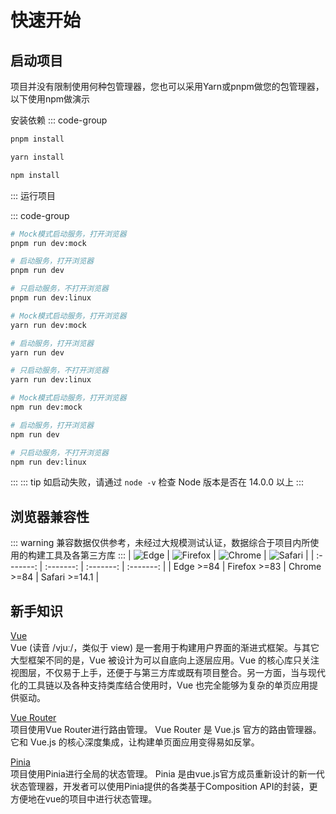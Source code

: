 # 快速开始

## 启动项目
项目并没有限制使用何种包管理器，您也可以采用Yarn或pnpm做您的包管理器，以下使用npm做演示

安装依赖
::: code-group
```sh [pnpm]
pnpm install
```

```sh [yarn]
yarn install
```

```sh [npm]
npm install
```
:::
运行项目

::: code-group
```sh [pnpm]
# Mock模式启动服务，打开浏览器
pnpm run dev:mock

# 启动服务，打开浏览器
pnpm run dev

# 只启动服务，不打开浏览器
pnpm run dev:linux
```

```sh [yarn]
# Mock模式启动服务，打开浏览器
yarn run dev:mock

# 启动服务，打开浏览器
yarn run dev

# 只启动服务，不打开浏览器
yarn run dev:linux
```

```sh [npm]
# Mock模式启动服务，打开浏览器
npm run dev:mock

# 启动服务，打开浏览器
npm run dev

# 只启动服务，不打开浏览器
npm run dev:linux
```
:::
::: tip
如启动失败，请通过 `node -v` 检查 Node 版本是否在 14.0.0 以上
:::

## 浏览器兼容性
::: warning
兼容数据仅供参考，未经过大规模测试认证，数据综合于项目内所使用的构建工具及各第三方库
:::
| <img src="https://raw.githubusercontent.com/alrra/browser-logos/master/src/edge/edge_48x48.png" alt="Edge" style="display: inline;" /> | <img src="https://raw.githubusercontent.com/alrra/browser-logos/master/src/firefox/firefox_48x48.png" alt="Firefox" style="display: inline;" /> | <img src="https://raw.githubusercontent.com/alrra/browser-logos/master/src/chrome/chrome_48x48.png" alt="Chrome" style="display: inline;" /> | <img src="https://raw.githubusercontent.com/alrra/browser-logos/master/src/safari/safari_48x48.png" alt="Safari" style="display: inline;" /> |
| :-------: | :-------: | :-------: | :-------: |
| Edge >=84 | Firefox >=83 | Chrome >=84 | Safari >=14.1 |

## 新手知识
[Vue](https://cn.vuejs.org)  
Vue (读音 /vjuː/，类似于 view) 是一套用于构建用户界面的渐进式框架。与其它大型框架不同的是，Vue 被设计为可以自底向上逐层应用。Vue 的核心库只关注视图层，不仅易于上手，还便于与第三方库或既有项目整合。另一方面，当与现代化的工具链以及各种支持类库结合使用时，Vue 也完全能够为复杂的单页应用提供驱动。

[Vue Router](https://router.vuejs.org/zh)  
项目使用Vue Router进行路由管理。 Vue Router 是 Vue.js 官方的路由管理器。它和 Vue.js 的核心深度集成，让构建单页面应用变得易如反掌。

[Pinia](https://pinia.vuejs.org/zh)  
项目使用Pinia进行全局的状态管理。 Pinia 是由vue.js官方成员重新设计的新一代状态管理器，开发者可以使用Pinia提供的各类基于Composition API的封装，更方便地在vue的项目中进行状态管理。